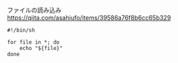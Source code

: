 ファイルの読み込み
https://qiita.com/asahiufo/items/39586a76f8b6cc65b329

```
#!/bin/sh

for file in *; do
    echo "${file}"
done
```
